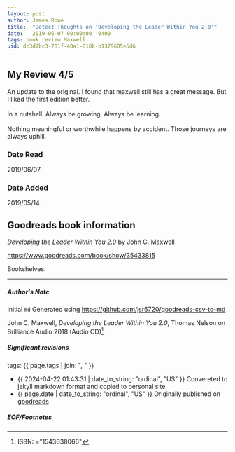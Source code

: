 ```yaml
---
layout: post
author: James Rowe
title:  "Detect Thoughts on 'Developing the Leader Within You 2.0'"
date:   2019-06-07 00:00:00 -0400
tags: book review Maxwell 
uid: dc3d7bc3-781f-40a1-818b-b1379685e5d6
---
```


<!-- highly dependent on how you personally use jekyll templates, and how you want this to show up -->
<!-- escape any jekyll keys with double brackets -->

## My Review 4/5

An update to the original. I found that maxwell still has a great message. But I liked the first edition better. <br/><br/>In a nutshell. Always be growing. Always be learning. <br/><br/>Nothing meaningful or worthwhile happens by accident. Those journeys are always uphill. 

### Date Read
2019/06/07

### Date Added
2019/05/14

## Goodreads book information

*Developing the Leader Within You 2.0* by John C. Maxwell

https://www.goodreads.com/book/show/35433815

Bookshelves: 

---

##### Author's Note

Initial `md` Generated using https://github.com/jsr6720/goodreads-csv-to-md

John C. Maxwell, *Developing the Leader Within You 2.0*,  Thomas Nelson on Brilliance Audio 2018 (Audio CD)[^1]

##### Significant revisions

tags: {{ page.tags | join: ", " }} <!-- todo move this somewhere -->

- {{ 2024-04-22 01:43:31 | date_to_string: "ordinal", "US" }} Convereted to jekyll markdown format and copied to personal site
- {{ page.date | date_to_string: "ordinal", "US" }} Originally published on [goodreads](https://www.goodreads.com)

##### EOF/Footnotes

[^1]: ISBN: ="1543638066"